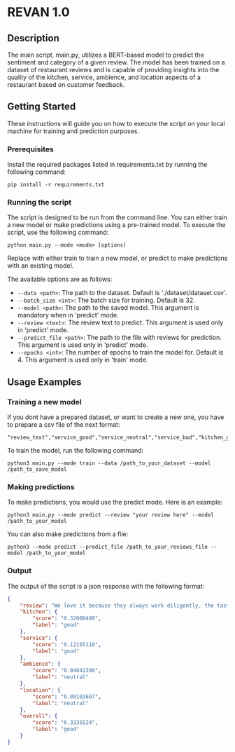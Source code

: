 # REVAN 1.0

## Description
The main script, main.py, utilizes a BERT-based model to predict the sentiment and category of a given review. The model has been trained on a dataset of restaurant reviews and is capable of providing insights into the quality of the kitchen, service, ambience, and location aspects of a restaurant based on customer feedback.

## Getting Started
These instructions will guide you on how to execute the script on your local machine for training and prediction purposes.

### Prerequisites
Install the required packages listed in requirements.txt by running the following command:
```commandline
pip install -r requirements.txt
```
### Running the script
The script is designed to be run from the command line. You can either train a new model or make predictions using a pre-trained model. To execute the script, use the following command:
```commandline
python main.py --mode <mode> [options]
```
Replace <mode> with either train to train a new model, or predict to make predictions with an existing model.

The available options are as follows:
- `--data <path>`: The path to the dataset. Default is './dataset/dataset.csv'.
- `--batch_size <int>`: The batch size for training. Default is 32.
- `--model <path>`: The path to the saved model. This argument is mandatory when in 'predict' mode.
- `--review <text>`: The review text to predict. This argument is used only in 'predict' mode.
- `--predict_file <path>`: The path to the file with reviews for prediction. This argument is used only in 'predict' mode.
- `--epochs <int>`: The number of epochs to train the model for. Default is 4. This argument is used only in 'train' mode.

## Usage Examples

### Training a new model
If you dont have a prepared dataset, or want to create a new one, you have to prepare a csv file of the next format:
```csv
"review_text","service_good","service_neutral","service_bad","kitchen_good","kitchen_neutral","kitchen_bad","ambience_good","ambience_neutral","ambience_bad","location_good","location_neutral","location_bad","overall_good","overall_neutral","overall_bad"
```
To train the model, run the following command:
```commandline
python3 main.py --mode train --data /path_to_your_dataset --model /path_to_save_model
```
### Making predictions
To make predictions, you would use the predict mode. Here is an example:
```commandline
python3 main.py --mode predict --review "your review here" --model /path_to_your_model
```
You can also make predictions from a file:
```commandline
python3 --mode predict --predict_file /path_to_your_reviews_file --model /path_to_your_model
```

### Output
The output of the script is a json response with the following format:
```json
{
    "review": "We love it because they always work diligently, the taste and service are excellent. I recommend it.\n",
    "kitchen": {
        "score": "0.32000488",
        "label": "good"
    },
    "service": {
        "score": "0.12155116",
        "label": "good"
    },
    "ambience": {
        "score": "0.04841398",
        "label": "neutral"
    },
    "location": {
        "score": "0.09103607",
        "label": "neutral"
    },
    "overall": {
        "score": "0.3335524",
        "label": "good"
    }
}
```


